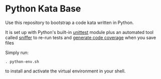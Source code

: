 Python Kata Base
================

Use this repository to bootstrap a code kata written in Python.

It is set up with Python's built-in [unittest][] module plus an automated
tool called [sniffer][] to re-run tests and [generate code coverage][coverage]
when you save files 

Simply run:

    . python-env.sh

to install and activate the virtual environment in your shell.

[unittest]: http://docs.python.org/2/library/unittest.html
[sniffer]: https://pypi.python.org/pypi/sniffer
[coverage]: http://nedbatchelder.com/code/coverage/
